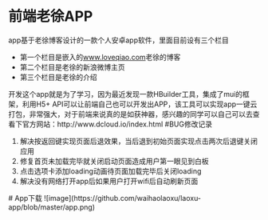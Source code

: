 # 前端老徐APP
app基于老徐博客设计的一款个人安卓app软件，里面目前设有三个栏目
<ul>
	<li>第一个栏目是嵌入的<a href="www.loveqiao.com" target="_blank">www.loveqiao.com</a>老徐的博客</li>
	<li>第二个栏目是老徐的新浪微博主页</li>
  <li>第三个栏目是老徐的介绍</li>
</ul>
开发这个app就是为了学习，因为最近发现一款HBuilder工具，集成了mui的框架，利用H5+ API可以让前端自己也可以开发出APP，该工具可以实现app一键云打包，非常强大，对于前端来说真的是如获神器，感兴趣的同学可以自己可以去查看下官方网站：http://www.dcloud.io/index.html
#BUG修改记录
<ol>
<li>解决按返回键实现页面后退效果，当后退到初始页面实现点击两次后退键关闭应用</li>
<li>修复首页未加载完毕就关闭启动页面造成用户第一眼见到白板</li>
<li>点击选项卡添加loading动画待页面加载完毕后关闭loading</li>
<li>解决没有网络打开app后如果用户打开wifi后自动刷新页面</li>
</ol>
# App下载
![image](https://github.com/waihaolaoxu/laoxu-app/blob/master/app.png) 


